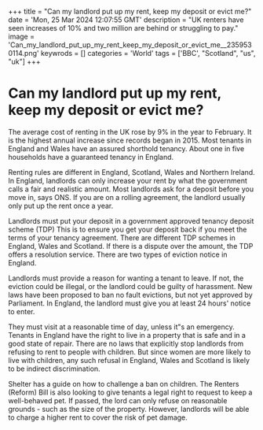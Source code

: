 +++
title = "Can my landlord put up my rent, keep my deposit or evict me?"
date = 'Mon, 25 Mar 2024 12:07:55 GMT'
description = "UK renters have seen increases of 10% and two million are behind or struggling to pay."
image = 'Can_my_landlord_put_up_my_rent_keep_my_deposit_or_evict_me__2359530114.png'
keywrods =  []
categories = 'World'
tags = ['BBC', "Scotland", "us", "uk"]
+++

# Can my landlord put up my rent, keep my deposit or evict me?

The average cost of renting in the UK rose by 9% in the year to February.
It is the highest annual increase since records began in 2015.
Most tenants in England and Wales have an assured shorthold tenancy.
About one in five households have a guaranteed tenancy in England.

Renting rules are different in England, Scotland, Wales and Northern Ireland.
In England, landlords can only increase your rent by what the government calls a fair and realistic amount.
Most landlords ask for a deposit before you move in, says ONS.
If you are on a rolling agreement, the landlord usually only put up the rent once a year.

Landlords must put your deposit in a government approved tenancy deposit scheme (TDP) This is to ensure you get your deposit back if you meet the terms of your tenancy agreement.
There are different TDP schemes in England, Wales and Scotland.
If there is a dispute over the amount, the TDP offers a resolution service.
There are two types of eviction notice in England.

Landlords must provide a reason for wanting a tenant to leave.
If not, the eviction could be illegal, or the landlord could be guilty of harassment.
New laws have been proposed to ban no fault evictions, but not yet approved by Parliament.
In England, the landlord must give you at least 24 hours<bb>' notice to enter.

They must visit at a reasonable time of day, unless it<bb>"s an emergency.
Tenants in England have the right to live in a property that is safe and in a good state of repair.
There are no laws that explicitly stop landlords from refusing to rent to people with children.
But since women are more likely to live with children, any such refusal in England, Wales and Scotland is likely to be indirect discrimination.

Shelter has a guide on how to challenge a ban on children.
The Renters (Reform) Bill is also looking to give tenants a legal right to request to keep a well-behaved pet.
If passed, the lord can only refuse on reasonable grounds - such as the size of the property.
However, landlords will be able to charge a higher rent to cover the risk of pet damage.


